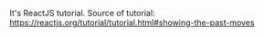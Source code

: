 It's ReactJS tutorial.
Source of tutorial: https://reactjs.org/tutorial/tutorial.html#showing-the-past-moves

